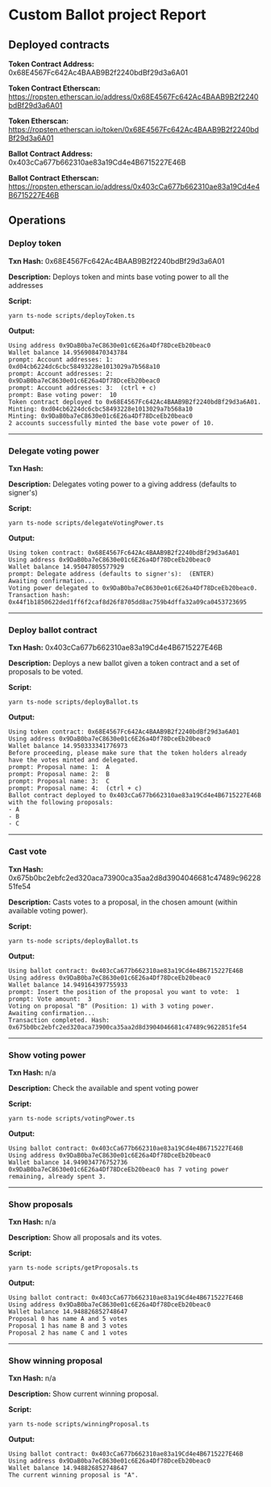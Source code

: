 # Custom Ballot project Report

## Deployed contracts

**Token Contract Address:** 0x68E4567Fc642Ac4BAAB9B2f2240bdBf29d3a6A01

**Token Contract Etherscan:** https://ropsten.etherscan.io/address/0x68E4567Fc642Ac4BAAB9B2f2240bdBf29d3a6A01

**Token Etherscan:** https://ropsten.etherscan.io/token/0x68E4567Fc642Ac4BAAB9B2f2240bdBf29d3a6A01

**Ballot Contract Address:** 0x403cCa677b662310ae83a19Cd4e4B6715227E46B

**Ballot Contract Etherscan:** https://ropsten.etherscan.io/address/0x403cCa677b662310ae83a19Cd4e4B6715227E46B


## Operations

### Deploy token

**Txn Hash:** 0x68E4567Fc642Ac4BAAB9B2f2240bdBf29d3a6A01

**Description:** Deploys token and mints base voting power to all the addresses

**Script:** 

`yarn ts-node scripts/deployToken.ts`

**Output:**

```
Using address 0x9DaB0ba7eC8630e01c6E26a4Df78DceEb20beac0
Wallet balance 14.956908470343784
prompt: Account addresses: 1:  0xd04cb6224dc6cbc58493228e1013029a7b568a10
prompt: Account addresses: 2:  0x9DaB0ba7eC8630e01c6E26a4Df78DceEb20beac0
prompt: Account addresses: 3:  (ctrl + c)
prompt: Base voting power:  10
Token contract deployed to 0x68E4567Fc642Ac4BAAB9B2f2240bdBf29d3a6A01.
Minting: 0xd04cb6224dc6cbc58493228e1013029a7b568a10
Minting: 0x9DaB0ba7eC8630e01c6E26a4Df78DceEb20beac0
2 accounts successfully minted the base vote power of 10.
```

------

### Delegate voting power

**Txn Hash:** 

**Description:** Delegates voting power to a giving address (defaults to signer's)

**Script:** 

`yarn ts-node scripts/delegateVotingPower.ts`

**Output:**

```
Using token contract: 0x68E4567Fc642Ac4BAAB9B2f2240bdBf29d3a6A01
Using address 0x9DaB0ba7eC8630e01c6E26a4Df78DceEb20beac0
Wallet balance 14.95047805577929
prompt: Delegate address (defaults to signer's):  (ENTER)
Awaiting confirmation...
Voting power delegated to 0x9DaB0ba7eC8630e01c6E26a4Df78DceEb20beac0. Transaction hash: 0x44f1b1850622ded1ff6f2caf8d26f8705dd8ac759b4dffa32a09ca0453723695
```

------

### Deploy ballot contract

**Txn Hash:** 0x403cCa677b662310ae83a19Cd4e4B6715227E46B

**Description:** Deploys a new ballot given a token contract and a set of proposals to be voted.

**Script:** 

`yarn ts-node scripts/deployBallot.ts`

**Output:**

```
Using token contract: 0x68E4567Fc642Ac4BAAB9B2f2240bdBf29d3a6A01
Using address 0x9DaB0ba7eC8630e01c6E26a4Df78DceEb20beac0
Wallet balance 14.950333341776973
Before proceeding, please make sure that the token holders already have the votes minted and delegated.
prompt: Proposal name: 1:  A
prompt: Proposal name: 2:  B
prompt: Proposal name: 3:  C
prompt: Proposal name: 4:  (ctrl + c)
Ballot contract deployed to 0x403cCa677b662310ae83a19Cd4e4B6715227E46B with the following proposals:
- A
- B
- C
```

------

### Cast vote

**Txn Hash:** 0x675b0bc2ebfc2ed320aca73900ca35aa2d8d3904046681c47489c9622851fe54

**Description:** Casts votes to a proposal, in the chosen amount (within available voting power).

**Script:** 

`yarn ts-node scripts/deployBallot.ts`

**Output:**

```
Using ballot contract: 0x403cCa677b662310ae83a19Cd4e4B6715227E46B
Using address 0x9DaB0ba7eC8630e01c6E26a4Df78DceEb20beac0
Wallet balance 14.949164397755933
prompt: Insert the position of the proposal you want to vote:  1
prompt: Vote amount:  3
Voting on proposal "B" (Position: 1) with 3 voting power.
Awaiting confirmation...
Transaction completed. Hash: 0x675b0bc2ebfc2ed320aca73900ca35aa2d8d3904046681c47489c9622851fe54
```

------

### Show voting power

**Txn Hash:** n/a

**Description:** Check the available and spent voting power

**Script:** 

`yarn ts-node scripts/votingPower.ts `

**Output:**

```
Using ballot contract: 0x403cCa677b662310ae83a19Cd4e4B6715227E46B
Using address 0x9DaB0ba7eC8630e01c6E26a4Df78DceEb20beac0
Wallet balance 14.949034776752736
0x9DaB0ba7eC8630e01c6E26a4Df78DceEb20beac0 has 7 voting power remaining, already spent 3.
```

------

### Show proposals

**Txn Hash:** n/a

**Description:** Show all proposals and its votes.

**Script:** 

`yarn ts-node scripts/getProposals.ts `

**Output:**

```
Using ballot contract: 0x403cCa677b662310ae83a19Cd4e4B6715227E46B
Using address 0x9DaB0ba7eC8630e01c6E26a4Df78DceEb20beac0
Wallet balance 14.948826852748647
Proposal 0 has name A and 5 votes
Proposal 1 has name B and 3 votes
Proposal 2 has name C and 1 votes
```

------

### Show winning proposal

**Txn Hash:** n/a

**Description:** Show current winning proposal.

**Script:** 

`yarn ts-node scripts/winningProposal.ts`

**Output:**

```
Using ballot contract: 0x403cCa677b662310ae83a19Cd4e4B6715227E46B
Using address 0x9DaB0ba7eC8630e01c6E26a4Df78DceEb20beac0
Wallet balance 14.948826852748647
The current winning proposal is "A".
```

